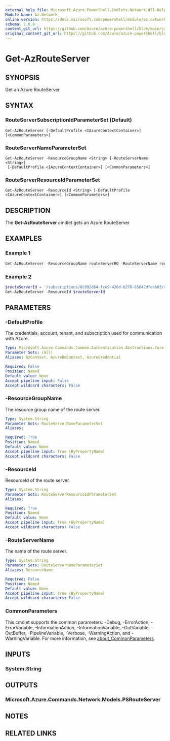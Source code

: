 ```yaml
---
external help file: Microsoft.Azure.PowerShell.Cmdlets.Network.dll-Help.xml
Module Name: Az.Network
online version: https://docs.microsoft.com/powershell/module/az.network/get-azrouteserver
schema: 2.0.0
content_git_url: https://github.com/Azure/azure-powershell/blob/main/src/Network/Network/help/Get-AzRouteServer.md
original_content_git_url: https://github.com/Azure/azure-powershell/blob/main/src/Network/Network/help/Get-AzRouteServer.md
---
```


# Get-AzRouteServer

## SYNOPSIS
Get an Azure RouteServer

## SYNTAX

### RouteServerSubscriptionIdParameterSet (Default)
```
Get-AzRouteServer [-DefaultProfile <IAzureContextContainer>] [<CommonParameters>]
```

### RouteServerNameParameterSet
```
Get-AzRouteServer -ResourceGroupName <String> [-RouteServerName <String>]
 [-DefaultProfile <IAzureContextContainer>] [<CommonParameters>]
```

### RouteServerResourceIdParameterSet
```
Get-AzRouteServer -ResourceId <String> [-DefaultProfile <IAzureContextContainer>] [<CommonParameters>]
```

## DESCRIPTION
The **Get-AzRouteServer** cmdlet gets an Azure RouteServer

## EXAMPLES

### Example 1
```powershell
Get-AzRouteServer -ResourceGroupName routeServerRG -RouteServerName routeServer
```

### Example 2
```powershell
$routeServerId = '/subscriptions/8c992d64-fce9-426d-b278-85642dfeab03/resourceGroups/routeServerRG/providers/Microsoft.Network/virtualHubs/routeServer'
Get-AzRouteServer -ResourceId $routeServerId
```
## PARAMETERS

### -DefaultProfile
The credentials, account, tenant, and subscription used for communication with Azure.

```yaml
Type: Microsoft.Azure.Commands.Common.Authentication.Abstractions.Core.IAzureContextContainer
Parameter Sets: (All)
Aliases: AzContext, AzureRmContext, AzureCredential

Required: False
Position: Named
Default value: None
Accept pipeline input: False
Accept wildcard characters: False
```

### -ResourceGroupName
The resource group name of the route server.

```yaml
Type: System.String
Parameter Sets: RouteServerNameParameterSet
Aliases:

Required: True
Position: Named
Default value: None
Accept pipeline input: True (ByPropertyName)
Accept wildcard characters: False
```

### -ResourceId
ResourceId of the route server.

```yaml
Type: System.String
Parameter Sets: RouteServerResourceIdParameterSet
Aliases:

Required: True
Position: Named
Default value: None
Accept pipeline input: True (ByPropertyName)
Accept wildcard characters: False
```

### -RouteServerName
The name of the route server.

```yaml
Type: System.String
Parameter Sets: RouteServerNameParameterSet
Aliases: ResourceName

Required: False
Position: Named
Default value: None
Accept pipeline input: True (ByPropertyName)
Accept wildcard characters: False
```

### CommonParameters
This cmdlet supports the common parameters: -Debug, -ErrorAction, -ErrorVariable, -InformationAction, -InformationVariable, -OutVariable, -OutBuffer, -PipelineVariable, -Verbose, -WarningAction, and -WarningVariable. For more information, see [about_CommonParameters](http://go.microsoft.com/fwlink/?LinkID=113216).

## INPUTS

### System.String

## OUTPUTS

### Microsoft.Azure.Commands.Network.Models.PSRouteServer

## NOTES

## RELATED LINKS
